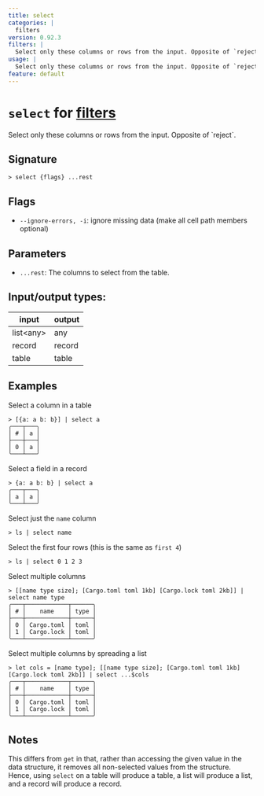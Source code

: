 ```yaml
---
title: select
categories: |
  filters
version: 0.92.3
filters: |
  Select only these columns or rows from the input. Opposite of `reject`.
usage: |
  Select only these columns or rows from the input. Opposite of `reject`.
feature: default
---
```

<!-- This file is automatically generated. Please edit the command in https://github.com/nushell/nushell instead. -->

# `select` for [filters](/commands/categories/filters.md)

<div class='command-title'>Select only these columns or rows from the input. Opposite of `reject`.</div>

## Signature

```> select {flags} ...rest```

## Flags

 -  `--ignore-errors, -i`: ignore missing data (make all cell path members optional)

## Parameters

 -  `...rest`: The columns to select from the table.


## Input/output types:

| input     | output |
| --------- | ------ |
| list\<any\> | any    |
| record    | record |
| table     | table  |
## Examples

Select a column in a table
```nu
> [{a: a b: b}] | select a
╭───┬───╮
│ # │ a │
├───┼───┤
│ 0 │ a │
╰───┴───╯

```

Select a field in a record
```nu
> {a: a b: b} | select a
╭───┬───╮
│ a │ a │
╰───┴───╯
```

Select just the `name` column
```nu
> ls | select name

```

Select the first four rows (this is the same as `first 4`)
```nu
> ls | select 0 1 2 3

```

Select multiple columns
```nu
> [[name type size]; [Cargo.toml toml 1kb] [Cargo.lock toml 2kb]] | select name type
╭───┬────────────┬──────╮
│ # │    name    │ type │
├───┼────────────┼──────┤
│ 0 │ Cargo.toml │ toml │
│ 1 │ Cargo.lock │ toml │
╰───┴────────────┴──────╯

```

Select multiple columns by spreading a list
```nu
> let cols = [name type]; [[name type size]; [Cargo.toml toml 1kb] [Cargo.lock toml 2kb]] | select ...$cols
╭───┬────────────┬──────╮
│ # │    name    │ type │
├───┼────────────┼──────┤
│ 0 │ Cargo.toml │ toml │
│ 1 │ Cargo.lock │ toml │
╰───┴────────────┴──────╯

```

## Notes
This differs from `get` in that, rather than accessing the given value in the data structure,
it removes all non-selected values from the structure. Hence, using `select` on a table will
produce a table, a list will produce a list, and a record will produce a record.
